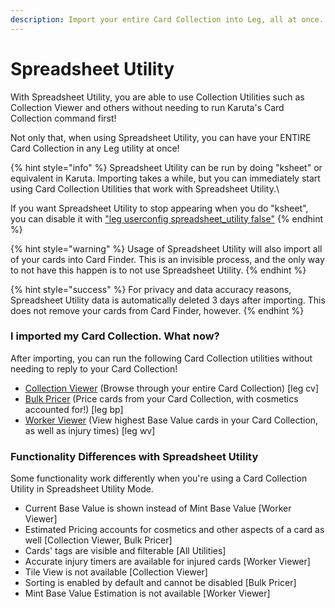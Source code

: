 ```yaml
---
description: Import your entire Card Collection into Leg, all at once.
---
```


# Spreadsheet Utility

With Spreadsheet Utility, you are able to use Collection Utilities such as Collection Viewer and others without needing to run Karuta's Card Collection command first!

Not only that, when using Spreadsheet Utility, you can have your ENTIRE Card Collection in any Leg utility at once!

{% hint style="info" %}
Spreadsheet Utility can be run by doing "ksheet" or equivalent in Karuta. Importing takes a while, but you can immediately start using Card Collection Utilities that work with Spreadsheet Utility.\


If you want Spreadsheet Utility to stop appearing when you do "ksheet", you can disable it with ["leg userconfig spreadsheet\_utility false"](../../bot-management/user-feature-configuration/list-of-user-configurable-features/spreadsheet\_utility.md)
{% endhint %}

{% hint style="warning" %}
Usage of Spreadsheet Utility will also import all of your cards into Card Finder. This is an invisible process, and the only way to not have this happen is to not use Spreadsheet Utility.
{% endhint %}

{% hint style="success" %}
For privacy and data accuracy reasons, Spreadsheet Utility data is automatically deleted 3 days after importing. This does not remove your cards from Card Finder, however.
{% endhint %}

### I imported my Card Collection. What now?

After importing, you can run the following Card Collection utilities without needing to reply to your Card Collection!

* [Collection Viewer](collection-viewer.md) (Browse through your entire Card Collection) \[leg cv]
* [Bulk Pricer](bulk-pricer.md) (Price cards from your Card Collection, with cosmetics accounted for!) \[leg bp]
* [Worker Viewer](worker-viewer.md) (View highest Base Value cards in your Card Collection, as well as injury times) \[leg wv]

### Functionality Differences with Spreadsheet Utility

Some functionality work differently when you're using a Card Collection Utility in Spreadsheet Utility Mode.

* Current Base Value is shown instead of Mint Base Value \[Worker Viewer]
* Estimated Pricing accounts for cosmetics and other aspects of a card as well \[Collection Viewer, Bulk Pricer]
* Cards' tags are visible and filterable \[All Utilities]
* Accurate injury timers are available for injured cards \[Worker Viewer]
* Tile View is not available \[Collection Viewer]
* Sorting is enabled by default and cannot be disabled \[Bulk Pricer]
* Mint Base Value Estimation is not available \[Worker Viewer]

